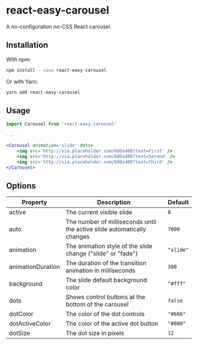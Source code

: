 # react-easy-carousel

A no-configuration no-CSS React carousel.

## Installation

With npm:

```bash
npm install --save react-easy-carousel
```

Or with Yarn:

```bash
yarn add react-easy-carousel
```

## Usage

```jsx
import Carousel from 'react-easy-carousel'

...

<Carousel animation='slide' dots>
	<img src='http://via.placeholder.com/600x400?text=First' />
	<img src='http://via.placeholder.com/600x400?text=Second' />
	<img src='http://via.placeholder.com/600x400?text=Third' />
</Carousel>
```

## Options

Property | Description | Default
--- | --- | ---
active | The current visible slide | `0`
auto | The number of milliseconds until the active slide automatically changes | `7000`
animation | The animation style of the slide change ("slide" or "fade") | `"slide"`
animationDuration | The duration of the transition animation in milliseconds | `300`
background | The slide default background color | `"#fff"`
dots | Shows control buttons at the bottom of the carousel | `false`
dotColor | The color of the dot controls | `"#666"`
dotActiveColor | The color of the active dot button | `"#000"`
dotSize | The dot size in pixels | `12`